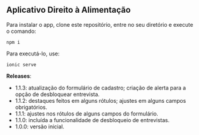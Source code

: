 ## Aplicativo Direito à Alimentação 

Para instalar o app, clone este repositório, entre no seu diretório e execute o comando:

`npm i`

Para executá-lo, use:

`ionic serve`

**Releases**:

* 1.1.3: atualização do formulário de cadastro; criação de alerta para a opção de desbloquear entrevista.
* 1.1.2: destaques feitos em alguns rótulos; ajustes em alguns campos obrigatórios.
* 1.1.1: ajustes nos rótulos de alguns campos do formulário.
* 1.1.0: incluída a funcionalidade de desbloqueio de entrevistas.
* 1.0.0: versão inicial.